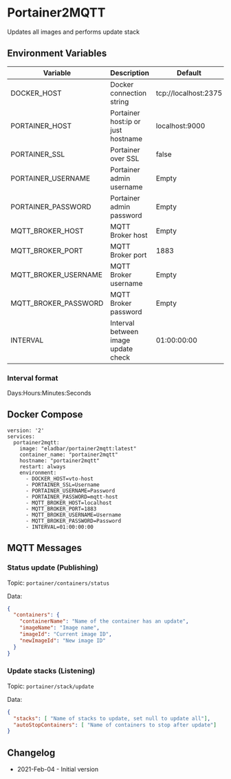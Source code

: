 # Portainer2MQTT
Updates all images and performs update stack

## Environment Variables

| Variable | Description | Default |
| ------------- | ------------- | ------------- |
| DOCKER_HOST | Docker connection string | tcp://localhost:2375 |
| PORTAINER_HOST | Portainer host:ip or just hostname | localhost:9000 |
| PORTAINER_SSL | Portainer over SSL | false |
| PORTAINER_USERNAME | Portainer admin username | Empty |
| PORTAINER_PASSWORD | Portainer admin password | Empty |
| MQTT_BROKER_HOST | MQTT Broker host | Empty |
| MQTT_BROKER_PORT | MQTT Broker port | 1883 |
| MQTT_BROKER_USERNAME | MQTT Broker username | Empty |
| MQTT_BROKER_PASSWORD | MQTT Broker password | Empty |
| INTERVAL | Interval between image update check | 01:00:00:00 |

### Interval format
Days:Hours:Minutes:Seconds

## Docker Compose
```
version: '2'
services:
  portainer2mqtt:
    image: "eladbar/portainer2mqtt:latest"
    container_name: "portainer2mqtt"
    hostname: "portainer2mqtt"
    restart: always
    environment:
      - DOCKER_HOST=vto-host
      - PORTAINER_SSL=Username
      - PORTAINER_USERNAME=Password
      - PORTAINER_PASSWORD=mqtt-host
      - MQTT_BROKER_HOST=localhost
      - MQTT_BROKER_PORT=1883
      - MQTT_BROKER_USERNAME=Username
      - MQTT_BROKER_PASSWORD=Password 
      - INTERVAL=01:00:00:00
```

## MQTT Messages
### Status update (Publishing)
Topic: ```portainer/containers/status```

Data: 
```json
{
  "containers": {
    "containerName": "Name of the container has an update",
    "imageName": "Image name",
    "imageId": "Current image ID",
    "newImageId": "New image ID"
  }
}
```

### Update stacks (Listening)
Topic: ```portainer/stack/update```

Data: 
```json
{
  "stacks": [ "Name of stacks to update, set null to update all"],
  "autoStopContainers": [ "Name of containers to stop after update"]
}
```

## Changelog

* 2021-Feb-04 - Initial version